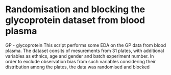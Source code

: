 # Randomisation and blocking the glycoprotein dataset from blood plasma
GP - glycoprotein
This script performs some EDA on the GP data from blood plasma. The dataset consits of mesurements from 31 plates, 
with additional variables as ethnics, age and gender and batch experiment number.
In order to exclude observation bias from such variables considering their distribution among the plates, the data was randomised and blocked
